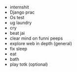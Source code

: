 - internshit
- Django prac
- Os test 
- ug laundry 
- cry
- beat jai 
- clear mind on funni peeps
- explore web in depth (general)
- fix sleep
- eat 
- bath
- play totk (optional)